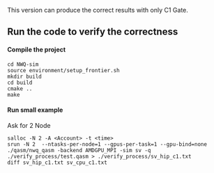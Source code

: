 This version can produce the correct results with only C1 Gate. 

## Run the code to verify the correctness
#### Compile the project
```
cd NWQ-sim
source environment/setup_frontier.sh
mkdir build
cd build
cmake ..
make
```

#### Run small example
Ask for 2 Node 
```
salloc -N 2 -A <Account> -t <time> 
srun -N 2  --ntasks-per-node=1 --gpus-per-task=1 --gpu-bind=none ./qasm/nwq_qasm -backend AMDGPU_MPI -sim sv -q ./verify_process/test.qasm > ./verify_process/sv_hip_c1.txt
diff sv_hip_c1.txt sv_cpu_c1.txt
```

